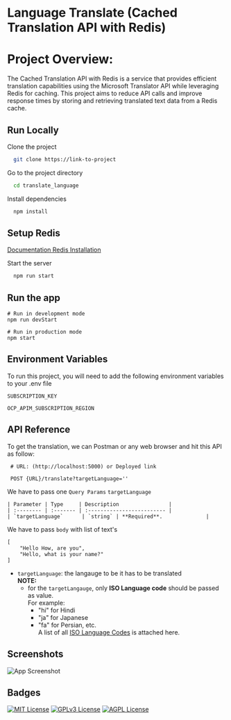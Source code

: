 
# Language Translate (Cached Translation API with Redis)


# Project Overview:
The Cached Translation API with Redis is a service that provides efficient translation capabilities using the Microsoft Translator API while leveraging Redis for caching. This project aims to reduce API calls and improve response times by storing and retrieving translated text data from a Redis cache.


## Run Locally

Clone the project

```bash
  git clone https://link-to-project
```

Go to the project directory

```bash
  cd translate_language
```

Install dependencies

```bash
  npm install
```

## Setup Redis
[Documentation Redis Installation](https://redis.io/docs/getting-started/installation/install-redis-on-linux/)


Start the server

```bash
  npm run start
```
## Run the app
```
# Run in development mode
npm run devStart

# Run in production mode
npm start
```

## Environment Variables

To run this project, you will need to add the following environment variables to your .env file

`SUBSCRIPTION_KEY`

`OCP_APIM_SUBSCRIPTION_REGION`


## API Reference
To get the translation, we can Postman or any web browser and hit this API as follow:

```http
 # URL: (http://localhost:5000) or Deployed link

 POST {URL}/translate?targetLanguage=''
```

We have to pass one `Query Params` `targetLanguage`
```
| Parameter | Type     | Description                |
| :-------- | :------- | :------------------------- |
| `targetLanguage`      | `string` | **Required**.              |

```
We have to pass `body` with list of text's

```
[
    "Hello How, are you",
    "Hello, what is your name?"
]
```
- `targetLanguage`: the langauge to be it has to be translated
<br>**NOTE:**
  - for the `targetLangauge`, only **ISO Language code** should be passed as value.
<br/>For example:
    - "hi" for Hindi
    - "ja" for Japanese
    - "fa" for Persian, etc.
    <br/>A list of all [ISO Language Codes](https://datahub.io/core/language-codes/r/0.html) is attached here.

## Screenshots

![App Screenshot](https://i.imgur.com/46GxwKG.png)

## Badges
[![MIT License](https://img.shields.io/badge/License-MIT-green.svg)](https://choosealicense.com/licenses/mit/)
[![GPLv3 License](https://img.shields.io/badge/License-GPL%20v3-yellow.svg)](https://opensource.org/licenses/)
[![AGPL License](https://img.shields.io/badge/license-AGPL-blue.svg)](http://www.gnu.org/licenses/agpl-3.0)
